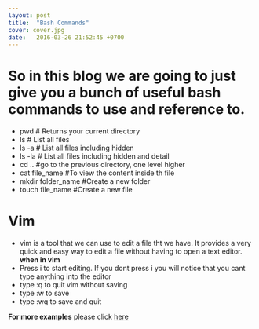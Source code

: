 ```yaml
---
layout: post
title:  "Bash Commands"
cover: cover.jpg
date:   2016-03-26 21:52:45 +0700
---
```



# So in this blog we are going to just give you a bunch of useful bash commands to use and reference to. 


* pwd	# Returns your current directory
* ls 	# List all files 
* ls -a # List all files including hidden 
* ls -la # List all files including hidden and detail
* cd .. #go to the previous directory, one level higher
* cat file_name #To view the content inside th file
* mkdir folder_name	#Create a new folder
* touch file_name	#Create a new file
# Vim

* vim is a tool that we can use to edit a file tht we have. It provides a very quick and easy way to edit a file without having to open a text editor. 
**when in vim**
* Press i to start editing. If you dont press i you will notice that you cant type anything into the editor
* type :q to quit vim without saving
* type :w to save 
* type :wq to save and quit


**For more examples** please click [here][bash-extra]


[bash-extra]: http://ss64.com/osx/
